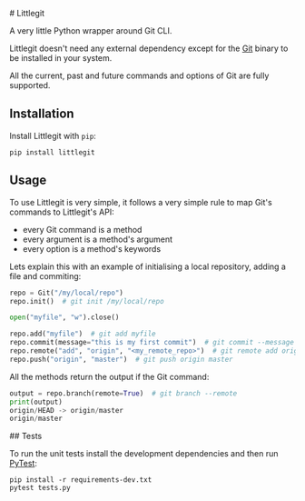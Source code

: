 # Littlegit

A very little Python wrapper around Git CLI.

Littlegit doesn't need any external dependency except for the [Git](https://git-scm.com/) binary to be installed in your system.

All the current, past and future commands and options of Git are fully supported.

## Installation

Install Littlegit with `pip`:

```
pip install littlegit
```

## Usage

To use Littlegit is very simple, it follows a very simple rule to map Git's commands to Littlegit's API:

- every Git command is a method
- every argument is a method's argument
- every option is a method's keywords

Lets explain this with an example of initialising a local repository, adding a file and commiting:

```python
repo = Git("/my/local/repo")
repo.init()  # git init /my/local/repo

open("myfile", "w").close()

repo.add("myfile")  # git add myfile
repo.commit(message="this is my first commit")  # git commit --message "this is my first commit"
repo.remote("add", "origin", "<my_remote_repo>")  # git remote add origin <my_remote_repo>
repo.push("origin", "master")  # git push origin master
```

All the methods return the output if the Git command:

```python
output = repo.branch(remote=True)  # git branch --remote
print(output)
origin/HEAD -> origin/master
origin/master
```

## Tests

To run the unit tests install the development dependencies and then run [PyTest](https://pytest.org/):

```
pip install -r requirements-dev.txt
pytest tests.py
```
